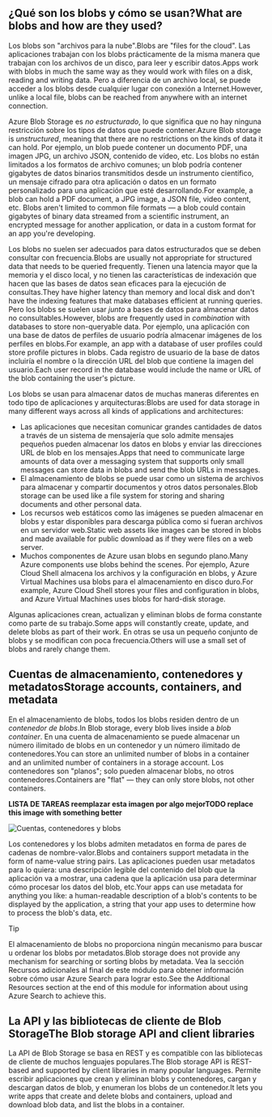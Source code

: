 ## <a name="what-are-blobs-and-how-are-they-used"></a><span data-ttu-id="6329d-101">¿Qué son los blobs y cómo se usan?</span><span class="sxs-lookup"><span data-stu-id="6329d-101">What are blobs and how are they used?</span></span>

<span data-ttu-id="6329d-102">Los blobs son "archivos para la nube".</span><span class="sxs-lookup"><span data-stu-id="6329d-102">Blobs are "files for the cloud".</span></span> <span data-ttu-id="6329d-103">Las aplicaciones trabajan con los blobs prácticamente de la misma manera que trabajan con los archivos de un disco, para leer y escribir datos.</span><span class="sxs-lookup"><span data-stu-id="6329d-103">Apps work with blobs in much the same way as they would work with files on a disk, reading and writing data.</span></span> <span data-ttu-id="6329d-104">Pero a diferencia de un archivo local, se puede acceder a los blobs desde cualquier lugar con conexión a Internet.</span><span class="sxs-lookup"><span data-stu-id="6329d-104">However, unlike a local file, blobs can be reached from anywhere with an internet connection.</span></span> 

<span data-ttu-id="6329d-105">Azure Blob Storage es *no estructurado*, lo que significa que no hay ninguna restricción sobre los tipos de datos que puede contener.</span><span class="sxs-lookup"><span data-stu-id="6329d-105">Azure Blob storage is *unstructured*, meaning that there are no restrictions on the kinds of data it can hold.</span></span> <span data-ttu-id="6329d-106">Por ejemplo, un blob puede contener un documento PDF, una imagen JPG, un archivo JSON, contenido de vídeo, etc. Los blobs no están limitados a los formatos de archivo comunes; un blob podría contener gigabytes de datos binarios transmitidos desde un instrumento científico, un mensaje cifrado para otra aplicación o datos en un formato personalizado para una aplicación que esté desarrollando.</span><span class="sxs-lookup"><span data-stu-id="6329d-106">For example, a blob can hold a PDF document, a JPG image, a JSON file, video content, etc. Blobs aren't limited to common file formats &mdash; a blob could contain gigabytes of binary data streamed from a scientific instrument, an encrypted message for another application, or data in a custom format for an app you're developing.</span></span>

<span data-ttu-id="6329d-107">Los blobs no suelen ser adecuados para datos estructurados que se deben consultar con frecuencia.</span><span class="sxs-lookup"><span data-stu-id="6329d-107">Blobs are usually not appropriate for structured data that needs to be queried frequently.</span></span> <span data-ttu-id="6329d-108">Tienen una latencia mayor que la memoria y el disco local, y no tienen las características de indexación que hacen que las bases de datos sean eficaces para la ejecución de consultas.</span><span class="sxs-lookup"><span data-stu-id="6329d-108">They have higher latency than memory and local disk and don't have the indexing features that make databases efficient at running queries.</span></span> <span data-ttu-id="6329d-109">Pero los blobs se suelen usar *junto* a bases de datos para almacenar datos no consultables.</span><span class="sxs-lookup"><span data-stu-id="6329d-109">However, blobs are frequently used in *combination* with databases to store non-queryable data.</span></span> <span data-ttu-id="6329d-110">Por ejemplo, una aplicación con una base de datos de perfiles de usuario podría almacenar imágenes de los perfiles en blobs.</span><span class="sxs-lookup"><span data-stu-id="6329d-110">For example, an app with a database of user profiles could store profile pictures in blobs.</span></span> <span data-ttu-id="6329d-111">Cada registro de usuario de la base de datos incluiría el nombre o la dirección URL del blob que contiene la imagen del usuario.</span><span class="sxs-lookup"><span data-stu-id="6329d-111">Each user record in the database would include the name or URL of the blob containing the user's picture.</span></span>

<span data-ttu-id="6329d-112">Los blobs se usan para almacenar datos de muchas maneras diferentes en todo tipo de aplicaciones y arquitecturas:</span><span class="sxs-lookup"><span data-stu-id="6329d-112">Blobs are used for data storage in many different ways across all kinds of applications and architectures:</span></span>

* <span data-ttu-id="6329d-113">Las aplicaciones que necesitan comunicar grandes cantidades de datos a través de un sistema de mensajería que solo admite mensajes pequeños pueden almacenar los datos en blobs y enviar las direcciones URL de blob en los mensajes.</span><span class="sxs-lookup"><span data-stu-id="6329d-113">Apps that need to communicate large amounts of data over a messaging system that supports only small messages can store data in blobs and send the blob URLs in messages.</span></span>
* <span data-ttu-id="6329d-114">El almacenamiento de blobs se puede usar como un sistema de archivos para almacenar y compartir documentos y otros datos personales.</span><span class="sxs-lookup"><span data-stu-id="6329d-114">Blob storage can be used like a file system for storing and sharing documents and other personal data.</span></span>
* <span data-ttu-id="6329d-115">Los recursos web estáticos como las imágenes se pueden almacenar en blobs y estar disponibles para descarga pública como si fueran archivos en un servidor web.</span><span class="sxs-lookup"><span data-stu-id="6329d-115">Static web assets like images can be stored in blobs and made available for public download as if they were files on a web server.</span></span>
* <span data-ttu-id="6329d-116">Muchos componentes de Azure usan blobs en segundo plano.</span><span class="sxs-lookup"><span data-stu-id="6329d-116">Many Azure components use blobs behind the scenes.</span></span> <span data-ttu-id="6329d-117">Por ejemplo, Azure Cloud Shell almacena los archivos y la configuración en blobs, y Azure Virtual Machines usa blobs para el almacenamiento en disco duro.</span><span class="sxs-lookup"><span data-stu-id="6329d-117">For example, Azure Cloud Shell stores your files and configuration in blobs, and Azure Virtual Machines uses blobs for hard-disk storage.</span></span>

<span data-ttu-id="6329d-118">Algunas aplicaciones crean, actualizan y eliminan blobs de forma constante como parte de su trabajo.</span><span class="sxs-lookup"><span data-stu-id="6329d-118">Some apps will constantly create, update, and delete blobs as part of their work.</span></span> <span data-ttu-id="6329d-119">En otras se usa un pequeño conjunto de blobs y se modifican con poca frecuencia.</span><span class="sxs-lookup"><span data-stu-id="6329d-119">Others will use a small set of blobs and rarely change them.</span></span>

## <a name="storage-accounts-containers-and-metadata"></a><span data-ttu-id="6329d-120">Cuentas de almacenamiento, contenedores y metadatos</span><span class="sxs-lookup"><span data-stu-id="6329d-120">Storage accounts, containers, and metadata</span></span>

<span data-ttu-id="6329d-121">En el almacenamiento de blobs, todos los blobs residen dentro de un *contenedor de blobs*.</span><span class="sxs-lookup"><span data-stu-id="6329d-121">In Blob storage, every blob lives inside a *blob container*.</span></span> <span data-ttu-id="6329d-122">En una cuenta de almacenamiento se puede almacenar un número ilimitado de blobs en un contenedor y un número ilimitado de contenedores.</span><span class="sxs-lookup"><span data-stu-id="6329d-122">You can store an unlimited number of blobs in a container and an unlimited number of containers in a storage account.</span></span> <span data-ttu-id="6329d-123">Los contenedores son "planos"; solo pueden almacenar blobs, no otros contenedores.</span><span class="sxs-lookup"><span data-stu-id="6329d-123">Containers are "flat" &mdash; they can only store blobs, not other containers.</span></span>

<span data-ttu-id="6329d-124">**LISTA DE TAREAS reemplazar esta imagen por algo mejor**</span><span class="sxs-lookup"><span data-stu-id="6329d-124">**TODO replace this image with something better**</span></span>

![Cuentas, contenedores y blobs](../media-drafts/2-storage-container-blob.png)

<span data-ttu-id="6329d-126">Los contenedores y los blobs admiten metadatos en forma de pares de cadenas de nombre-valor.</span><span class="sxs-lookup"><span data-stu-id="6329d-126">Blobs and containers support metadata in the form of name-value string pairs.</span></span> <span data-ttu-id="6329d-127">Las aplicaciones pueden usar metadatos para lo quiera: una descripción legible del contenido del blob que la aplicación va a mostrar, una cadena que la aplicación usa para determinar cómo procesar los datos del blob, etc.</span><span class="sxs-lookup"><span data-stu-id="6329d-127">Your apps can use metadata for anything you like: a human-readable description of a blob's contents to be displayed by the application, a string that your app uses to determine how to process the blob's data, etc.</span></span>

> [!TIP]
> <span data-ttu-id="6329d-128">El almacenamiento de blobs no proporciona ningún mecanismo para buscar u ordenar los blobs por metadatos.</span><span class="sxs-lookup"><span data-stu-id="6329d-128">Blob storage does not provide any mechanism for searching or sorting blobs by metadata.</span></span> <span data-ttu-id="6329d-129">Vea la sección Recursos adicionales al final de este módulo para obtener información sobre cómo usar Azure Search para lograr esto.</span><span class="sxs-lookup"><span data-stu-id="6329d-129">See the Additional Resources section at the end of this module for information about using Azure Search to achieve this.</span></span>

## <a name="the-blob-storage-api-and-client-libraries"></a><span data-ttu-id="6329d-130">La API y las bibliotecas de cliente de Blob Storage</span><span class="sxs-lookup"><span data-stu-id="6329d-130">The Blob storage API and client libraries</span></span>

<span data-ttu-id="6329d-131">La API de Blob Storage se basa en REST y es compatible con las bibliotecas de cliente de muchos lenguajes populares.</span><span class="sxs-lookup"><span data-stu-id="6329d-131">The Blob storage API is REST-based and supported by client libraries in many popular languages.</span></span> <span data-ttu-id="6329d-132">Permite escribir aplicaciones que crean y eliminan blobs y contenedores, cargan y descargan datos de blob, y enumeran los blobs de un contenedor.</span><span class="sxs-lookup"><span data-stu-id="6329d-132">It lets you write apps that create and delete blobs and containers, upload and download blob data, and list the blobs in a container.</span></span>